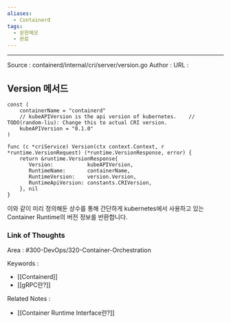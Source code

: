 ```yaml
---
aliases:
  - Containerd
tags:
  - 문헌메모
  - 완료
---
```



---


Source : containerd/internal/cri/server/version.go
Author : 
URL : 

## Version 메서드
```
const (  
    containerName = "containerd"  
    // kubeAPIVersion is the api version of kubernetes.    // TODO(random-liu): Change this to actual CRI version.  
    kubeAPIVersion = "0.1.0"  
)

func (c *criService) Version(ctx context.Context, r *runtime.VersionRequest) (*runtime.VersionResponse, error) {  
    return &runtime.VersionResponse{  
       Version:           kubeAPIVersion,  
       RuntimeName:       containerName,  
       RuntimeVersion:    version.Version,  
       RuntimeApiVersion: constants.CRIVersion,  
    }, nil  
}
```
이와 같이 미리 정의해둔 상수를 통해 간단하게 kubernetes에서 사용하고 있는 Container Runtime의 버전 정보를 반환합니다.
### Link of Thoughts
Area : #300-DevOps/320-Container-Orchestration 

Keywords :
- [[Containerd]]
- [[gRPC란?]]

Related Notes : 
- [[Container Runtime Interface란?]]